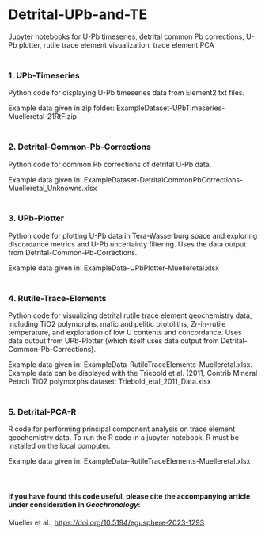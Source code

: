 # Detrital-UPb-and-TE
Jupyter notebooks for U-Pb timeseries, detrital common Pb corrections, U-Pb plotter, rutile trace element visualization, trace element PCA

### <br> 1. UPb-Timeseries
Python code for displaying U-Pb timeseries data from Element2 txt files. 

Example data given in zip folder: ExampleDataset-UPbTimeseries-Muelleretal-21RtF.zip <br> 


### <br> 2. Detrital-Common-Pb-Corrections
Python code for common Pb corrections of detrital U-Pb data. 

Example data given in: ExampleDataset-DetritalCommonPbCorrections-Muelleretal_Unknowns.xlsx


### <br> 3. UPb-Plotter
Python code for plotting U-Pb data in Tera-Wasserburg space and exploring discordance metrics and U-Pb uncertainty filtering. Uses the data output from Detrital-Common-Pb-Corrections.

Example data given in: ExampleData-UPbPlotter-Muelleretal.xlsx


### <br> 4. Rutile-Trace-Elements
Python code for visualizing detrital rutile trace element geochemistry data, including TiO2 polymorphs, mafic and pelitic protoliths, Zr-in-rutile temperature, and exploration of low U contents and concordance. Uses data output from UPb-Plotter (which itself uses data output from Detrital-Common-Pb-Corrections).

Example data given in: ExampleData-RutileTraceElements-Muelleretal.xlsx. 
<br> Example data can be displayed with the Triebold et al. (2011, Contrib Mineral Petrol) TiO2 polymorphs dataset: Triebold_etal_2011_Data.xlsx


### <br> 5. Detrital-PCA-R
R code for performing principal component analysis on trace element geochemistry data. To run the R code in a jupyter notebook, R must be installed on the local computer.

Example data given in: ExampleData-RutileTraceElements-Muelleretal.xlsx <br> 
<br> 

#### <br> If you have found this code useful, please cite the accompanying article under consideration in *Geochronology*:
 Mueller et al., https://doi.org/10.5194/egusphere-2023-1293
